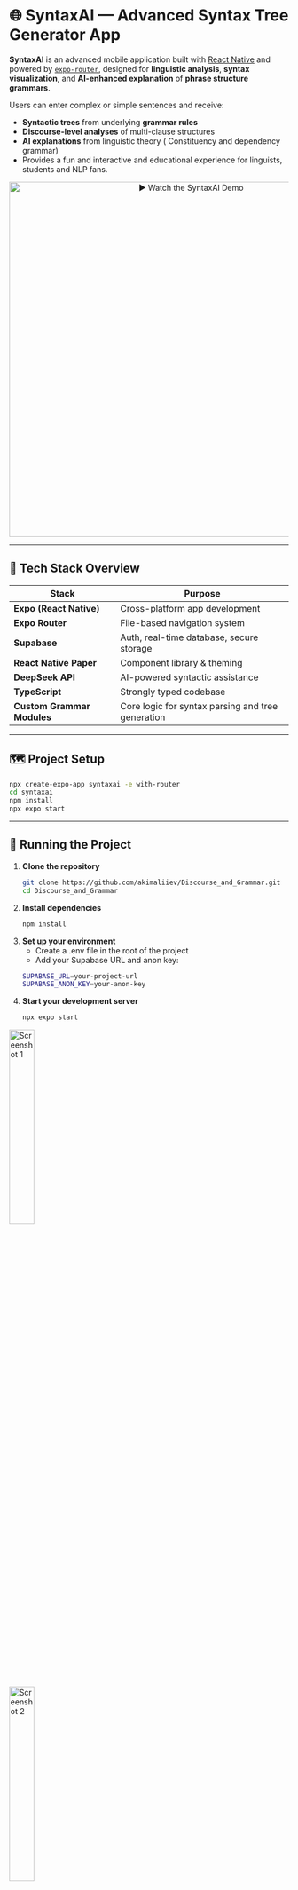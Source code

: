 # 🌐 SyntaxAI — Advanced Syntax Tree Generator App

**SyntaxAI** is an advanced mobile application built with [React Native](https://reactnative.dev/) and powered by [`expo-router`](https://docs.expo.dev/router/introduction/), designed for **linguistic analysis**, **syntax visualization**, and **AI-enhanced explanation** of **phrase structure grammars**.

Users can enter complex or simple sentences and receive:
- **Syntactic trees** from underlying **grammar rules**
- **Discourse-level analyses** of multi-clause structures
- **AI explanations** from linguistic theory ( Constituency and dependency grammar)
- Provides a fun and interactive and educational experience for linguists, students and NLP fans.
  
<p align="center">
  <a href="assets/demo.mp4">
    <img src="assets/demo-poster.png" alt="▶️ Watch the SyntaxAI Demo" width="640"/>
  </a>
</p>

---

## 📆 Tech Stack Overview

| Stack | Purpose |
|-------|---------|
| **Expo (React Native)** | Cross-platform app development |
| **Expo Router** | File-based navigation system |
| **Supabase** | Auth, real-time database, secure storage |
| **React Native Paper** | Component library & theming |
| **DeepSeek API** | AI-powered syntactic assistance |
| **TypeScript** | Strongly typed codebase |
| **Custom Grammar Modules** | Core logic for syntax parsing and tree generation |

---

## 🗺️ Project Setup

```bash
npx create-expo-app syntaxai -e with-router
cd syntaxai
npm install
npx expo start
```

---

## 🚀 Running the Project

1. **Clone the repository**  
   ```bash
   git clone https://github.com/akimaliiev/Discourse_and_Grammar.git
   cd Discourse_and_Grammar
2. **Install dependencies**
   ```bash
   npm install
3. **Set up your environment**
   - Create a .env file in the root of the project
   - Add your Supabase URL and anon key:
   ```bash
   SUPABASE_URL=your-project-url
   SUPABASE_ANON_KEY=your-anon-key
4. **Start your development server**
   ```bash
   npx expo start

<p align="start">
  <img src="assets/project.png" alt="Screenshot 1" width="30%" />
</p>

<p align="start">
  <img src="assets/project_qr.png" alt="Screenshot 2" width="30%" />
</p>

<p align="start">
  <img src="assets/project_ip.png" alt="Screenshot 3" width="30%" />
</p>

---

## 📂 Directory Structure

```bash
app/
├── index.tsx                   # Home screen
├── tree/[sentence].tsx         # Dynamic tree for input sentence

components/
├── TreeView.tsx                # Syntax tree renderer
├── ChatBox.tsx                 # AI explanation chat interface
├── InputField.tsx              # Sentence input

lib/
├── parser.ts                   # Tokenizer + grammar rule logic
├── treeBuilder.ts              # Converts rules into tree nodes
├── aiService.ts                # DeepSeek integration

contexts/
├── AuthContext.tsx             # Authentication state
├── TreeContext.tsx             # Shared tree state
```
# 🧠 Linguistic Features

## ✅ Phrase Structure Grammar (PSG)

SyntaxAI uses **phrase structure rules** which follow a structure such as:

S → NP VP
NP → Det N
VP → V NP | V NP PP
PP → P NP

These rules are parsed and visualized as hierarchical grammar trees using the application’s syntax engine.

---

## 🔀 Sentence Types Supported

- **Simple**: *The dog barked.*
- **Compound**: *The dog barked and the cat meowed.*
- **Complex**: *Although it rained, she played.*
- **Interrogatives**: *What did she say?*
- **Passives**: *The book was read by the teacher.*

---

## 🧩 Discourse Grammar

SyntaxAI supports analysis of:
- Clause segmentation
- Subordination & coordination
- Embedded structures
- Contrastive and topical structures

---

## 🎓 Educational Use

- **Linguistics students** can conceptualize transformations on sentences (passive, interrogatives, etc.)
- **Instructors** can create real-time syntactic diagrams while teaching. 
- **Developers** can analyze syntactic parsing for natural language processing (NLP) projects. 

---

## 🔧 App Functions

**Sentence Input & Language Choice**
- The user may enter or paste any sentence and choose from one of the following language options (EN, ES, RU, KZ).

**Tree Creation**
- The central parser applies the CFG and creates an interactive tree diagram.

**AI Explanations**
- For Human Readability, the DeepSeek provides human readable commentary of each constituent (Example, "This NP is doing the work of the subject....").

**Discourse Grammar Analysis**
- The application indicates clauses, coordination, subordination, topicalization, and shows everything in context.

**Tree Functionality**
- There are options to save, edit, export (svg/png), and share trees. The user can access a history option to see what he/she has analyzed in the past.

**Chat Function**
- The user can ask follow-up questions in the live chat panel (e.g., get clarification on parse decisions).

---

# 🛠️ SyntaxAI Development Roadmap

## 📌 Phase 1: Setup & Infrastructure

- ✅ Initialize with `with-router` template
- ✅ Supabase setup with Row-Level Security (RLS)
- ✅ Configuration of ESLint + Prettier
- ✅ Git strategy and branching

<p align="start">
  <img src="assets/database.png" alt="Screenshot 1" width="30%" />
</p>

<p align="start">
  <img src="assets/tables.png" alt="Screenshot 2" width="30%" />
</p>

---

## 🔐 Phase 2: Authentication

- ✅ Registration, login, and password reset
- ✅ Authentication context creation
- ✅ Profile screen with an avatar upload
- ⏳ Language preference selection *(coming soon)*

<p align="center">
  <img src="assets/IMG_1780.PNG" alt="Screenshot 1" width="30%" />
  <img src="assets/IMG_1781.PNG" alt="Screenshot 2" width="30%" />
  <img src="assets/IMG_1782.PNG" alt="Screenshot 1" width="30%" />

</p>

---

## 🌳 Phase 3: Syntax Tree Generation

### 🖼 Tree Visualization

- Clickable, node tree visualizer
- Zoom, pan, expand, and collapse capability

### 🧠 Parsing & Tree Logic

- Sentence tokenizer
- TreeNode object creation which does rule matching
- Multi-language grammar support (English, Spanish, Russian. Kazakh coming soon)

### 🗃 Tree Management

- Saving/loading user tree history
- Tree editing mode *(in process)*
- Exporting trees as SVG/PNG *(coming soon)*


<p align="center">
  <img src="assets/IMG_1783.PNG" alt="Screenshot 1" width="30%" />
  <img src="assets/IMG_1784.PNG" alt="Screenshot 2" width="30%" />
  <img src="assets/IMG_1785.PNG" alt="Screenshot 1" width="30%" />

</p>

---

## 🤖 Phase 4: AI Integration

### 🔌 DeepSeek API

- Grammar rule explanations via LLM
- Prompt-engineered responses
- Contextually-aware and adaptive rephrasing

### 💬 Chat Interface

- Real-time syntax support via chat
- Chat history with scroll persistence
- Typing indicator for AI responses.

<p align="center">
  <img src="assets/IMG_1786.PNG" alt="Screenshot 1" width="30%" />
  <img src="assets/IMG_1788.PNG" alt="Screenshot 2" width="30%" />
  <img src="assets/IMG_1787.PNG" alt="Screenshot 1" width="30%" />

</p>

---

## 🧪 Phase 5: Testing & Deployment

### ✅ Testing

- Unit Testing: both the UI and tree parsing logic.
- Integration Testing: Auth + save/load tree.
- Performance Benchmarks: rendering speed, AI latencies.

### 🚀 Deployment

- Production-ready Expo setup.
- Crash reporting and monitoring.
- Analytics (tree usage and sentence complexity).
- Supabase backup and RLS verification.

---

# 🔧 Development Standards

## ✅ Code Quality

- Strong TypeScript execution.
- Modular and reusable component design.
- Shared hooks and services.
- Descriptive and clean Git commits.

## ⚡ Performance Optimization

- Memorized tree renders.
- Lazy-loaded component for resources.
- Using fewest parsing cycles and API calls to the AI.

## 🔐 Security

- JWT handled securely in context.
- Supabase RLS limits user-level access to their data.
- No sensitive data saved locally.

---

# 📊 Key Metrics of Success

| **Metric**         | **Description**                                |
|--------------------|-------------------------------------------------|
| User Engagement    | Time spent building or analyzing trees          |
| Tree Accuracy      | Match rate to linguistic gold standards         |
| AI Quality         | Relevance and correctness of syntax explanations |
| Retention          | Repeat user percentage                          |
| App Performance    | Rendering and AI response latency               |
| API Health         | Uptime and error rate of Supabase and AI APIs  |


---

## 🏗️ Why We Chose This Tech Stack

**React Native + Expo**
- A cross-platform mobile framework that provides fast refresh, zero-config builds, and is great for rapid prototyping and classroom demos.

**expo-router**
- Provides file-based routing, which brings web conventions to mobile development and allows the use of declarative navigation that we can extend.

**Supabase**
- A managed Postgres backend that provides auth, access control via row-level security, real-time updates, and allows users to avoid the hassle of infrastructure.

**React Native Paper**
- A production ready UI library based on Material design and providing consistent theming and accessibility out of the box.

**DeepSeek API**
- A NLP solution that does syntactic explanations - essentially lets us offload the burden of using heavy AI models to allow the developers to focus more on the UX.

**TypeScript**
- Expanding on strong typing allows developers to catch issues early, provide documentation of data shapes (e.g. tree nodes), and make it almost painless to bring aboard new contributors.

**Custom Grammar Modules**
- Allows us to encapsulate our PSG and dependency rules into isolated libraries, which makes them easy to maintain or extend to new languages.

---

## ➕ Contribution Guidelines

**Branching**
- main for stable releases
- dev for none stable ongoing work
- Feature branches: feature/

**Code Style**
- Follow ESLint/Prettier rules; run npm run lint before PR.

**Testing**
- Add unit tests for any new parser rules or UI components.
- run npm test and cover at least ≥ 80% test coverage.

**Pull Requests**
- Only one feature per PR; reference the issue and screen shot if UI changes.

**Reviews & Merging**
- Require 1 to 2 approvals and maintainers will merge after CI runs successfully.

---

## 🐞 Troubleshooting & FAQs

**“Cannot find module ‘expo-router’”**
- Check that you are using the right Expo SDK version and run npm install.

**Authentication not working on startup**
- Make sure your .env keys match what is on the Supabase dashboard and restart after making edits.

**The tree is not being shown for long sentences**
- Try decreasing the zoom level, or ask shorter questions. We are working on this issue in v1.2.

**Chat responses delayed**
- Make sure your DeepSeek API key is valid and your network allows outbound HTTPS calls.

**Still stuck?**
- Open an issue on github or message in telegram @assetkv.

---

# 📚 References

- [Expo Router Documentation](https://docs.expo.dev/router/introduction/)
- [Supabase Docs](https://supabase.com/docs)
- [React Native Paper](https://callstack.github.io/react-native-paper/)
- [DeepSeek API](https://deepseek.com)
- [X-bar Theory (Linguistics)](https://glossary.sil.org/term/x-bar-theory)
- [Constituency vs Dependency Grammar](https://en.wikipedia.org/wiki/Syntactic_theory)
